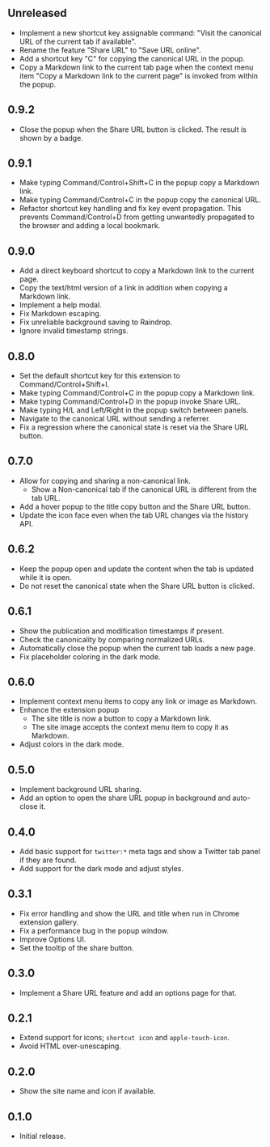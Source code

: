 ## Unreleased

- Implement a new shortcut key assignable command: "Visit the canonical URL of the current tab if available".
- Rename the feature "Share URL" to "Save URL online".
- Add a shortcut key "C" for copying the canonical URL in the popup.
- Copy a Markdown link to the current tab page when the context menu item "Copy a Markdown link to the current page" is invoked from within the popup.

## 0.9.2

- Close the popup when the Share URL button is clicked.  The result is shown by a badge.

## 0.9.1

- Make typing Command/Control+Shift+C in the popup copy a Markdown link.
- Make typing Command/Control+C in the popup copy the canonical URL.
- Refactor shortcut key handling and fix key event propagation.  This prevents Command/Control+D from getting unwantedly propagated to the browser and adding a local bookmark.

## 0.9.0

- Add a direct keyboard shortcut to copy a Markdown link to the current page.
- Copy the text/html version of a link in addition when copying a Markdown link.
- Implement a help modal.
- Fix Markdown escaping.
- Fix unreliable background saving to Raindrop.
- Ignore invalid timestamp strings.

## 0.8.0

- Set the default shortcut key for this extension to Command/Control+Shift+I.
- Make typing Command/Control+C in the popup copy a Markdown link.
- Make typing Command/Control+D in the popup invoke Share URL.
- Make typing H/L and Left/Right in the popup switch between panels.
- Navigate to the canonical URL without sending a referrer.
- Fix a regression where the canonical state is reset via the Share URL button.

## 0.7.0

- Allow for copying and sharing a non-canonical link.
    - Show a Non-canonical tab if the canonical URL is different from the tab URL.
- Add a hover popup to the title copy button and the Share URL button.
- Update the icon face even when the tab URL changes via the history API.

## 0.6.2

- Keep the popup open and update the content when the tab is updated while it is open.
- Do not reset the canonical state when the Share URL button is clicked.

## 0.6.1

- Show the publication and modification timestamps if present.
- Check the canonicality by comparing normalized URLs.
- Automatically close the popup when the current tab loads a new page.
- Fix placeholder coloring in the dark mode.

## 0.6.0

- Implement context menu items to copy any link or image as Markdown.
- Enhance the extension popup
   - The site title is now a button to copy a Markdown link.
   - The site image accepts the context menu item to copy it as Markdown.
- Adjust colors in the dark mode.

## 0.5.0

- Implement background URL sharing.
- Add an option to open the share URL popup in background and auto-close it.

## 0.4.0

- Add basic support for `twitter:*` meta tags and show a Twitter tab panel if they are found.
- Add support for the dark mode and adjust styles.

## 0.3.1

- Fix error handling and show the URL and title when run in Chrome extension gallery.
- Fix a performance bug in the popup window.
- Improve Options UI.
- Set the tooltip of the share button.

## 0.3.0

- Implement a Share URL feature and add an options page for that.

## 0.2.1

- Extend support for icons; `shortcut icon` and `apple-touch-icon`.
- Avoid HTML over-unescaping.

## 0.2.0

- Show the site name and icon if available.

## 0.1.0

- Initial release.
